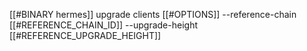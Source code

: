 [[#BINARY hermes]] upgrade clients [[#OPTIONS]] --reference-chain [[#REFERENCE_CHAIN_ID]] --upgrade-height [[#REFERENCE_UPGRADE_HEIGHT]]
